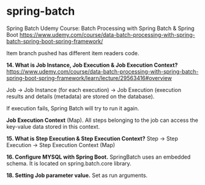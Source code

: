 # spring-batch
Spring Batch Udemy Course: Batch Processing with Spring Batch & Spring Boot
https://www.udemy.com/course/data-batch-processing-with-spring-batch-spring-boot-spring-framework/

Item branch pushed has different item readers code.

**14. What is Job Instance, Job Execution & Job Execution Context?**
https://www.udemy.com/course/data-batch-processing-with-spring-batch-spring-boot-spring-framework/learn/lecture/29563416#overview

Job -> Job Instance (for each execution) -> Job Execution (execution results and details 
(metadata) are stored on the database).

If execution fails, Spring Batch will try to run it again.

**Job Execution Context** (Map). All steps belonging to the job can access the key-value data 
stored in this context.

**15. What is Step Execution & Step Execution Context?**
Step -> Step Execution -> Step Execution Context (Map)

**16. Configure MYSQL with Spring Boot.**
SpringBatch uses an embedded schema. It is located on spring.batch.core library.

**18. Setting Job parameter value.** 
Set as run arguments. 